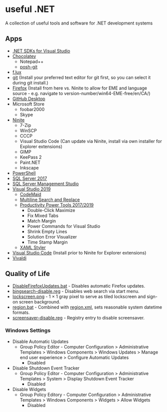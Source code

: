 # useful .NET
A collection of useful tools and software for .NET development systems

## Apps

* [.NET SDKs for Visual Studio](https://dotnet.microsoft.com/download/visual-studio-sdks)
* [Chocolatey](https://chocolatey.org/)
  * Notepad++
  * [posh-git](https://github.com/dahlbyk/posh-git)
* [f.lux](https://justgetflux.com/)
* [git](https://git-scm.com/) (Install your preferred text editor for git first, so you can select it during git install.)
* [Firefox](https://ftp.mozilla.org/pub/firefox/releases/) (Install from here vs. Ninite to allow for EME and language source - e.g. navigate to version-number/win64-EME-free/en/CA/)
* [GitHub Desktop](https://desktop.github.com/)
* Microsoft Store
  * foobar2000
  * Skype
* [Ninite](https://ninite.com/)
  * 7-Zip
  * WinSCP
  * CCCP
  * Visual Studio Code (Can update via Ninite, install via own installer for Explorer extensions)
  * GIMP
  * KeePass 2
  * Paint.NET
  * Inkscape
* [PowerShell](https://docs.microsoft.com/en-us/powershell/scripting/install/installing-powershell-on-windows)
* [SQL Server 2017](https://my.visualstudio.com/downloads)
* [SQL Server Management Studio](https://docs.microsoft.com/en-us/sql/ssms/sql-server-management-studio-ssms)
* [Visual Studio 2019](https://visualstudio.microsoft.com/)
  * [CodeMaid](https://marketplace.visualstudio.com/items?itemName=SteveCadwallader.CodeMaid)
  * [Multiline Search and Replace](https://marketplace.visualstudio.com/items?itemName=PeterMacej.MultilineSearchandReplace)
  * [Productivity Power Tools 2017/2019](https://marketplace.visualstudio.com/items?itemName=VisualStudioPlatformTeam.ProductivityPowerPack2017)
    * Double-Click Maximize
    * Fix Mixed Tabs
    * Match Margin
    * Power Commands for Visual Studio
    * Shrink Empty Lines
    * Solution Error Visualizer
    * Time Stamp Margin
  * [XAML Styler](https://marketplace.visualstudio.com/items?itemName=TeamXavalon.XAMLStyler)
* [Visual Studio Code](https://code.visualstudio.com/) (Install prior to Ninite for Explorer extensions)
* [Vivaldi](https://vivaldi.com/)

## Quality of Life
* [DisableFirefoxUpdates.bat](resources/DisableFirefoxUpdates.bat) - Disables automatic Firefox updates.
* [bingsearch-disable.reg](resources/bingsearch-disable.reg) - Disables web search via start menu.
* [lockscreen.png](resources/lockscreen.png) - 1 × 1 gray pixel to serve as tiled lockscreen and sign-on screen background.
* [region.bat](resources/region.bat) - Combined with [region.xml](resources/region.xml), sets reasonable system datetime formats.
* [screensaver-disable.reg](resources/screensaver-disable.reg) - Registry entry to disable screensaver.

### Windows Settings
* Disable Automatic Updates
    * Group Policy Editor - Computer Configuration > Administrative Templates > Windows Components > Windows Updates > Manage end user experience > Configure Automatic Updates
      * Disabled
* Disable Shutdown Event Tracker
  * Group Policy Editor - Computer Configuration > Administrative Templates > System > Display Shutdown Event Tracker
    * Disabled
* Disable Widgets
    * Group Policy Editory - Computer Configuration > Administrative Templates > Windows Components > Widgets > Allow Widgets
      * Disabled
